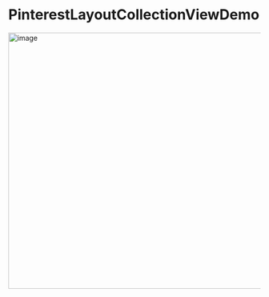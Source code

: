 # PinterestLayoutCollectionViewDemo

<img width="512" alt="image" src="https://i.imgur.com/Xlrlj62.jpg">

